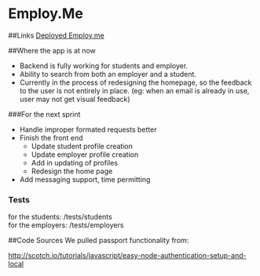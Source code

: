 Employ.Me
=========

##Links
  [Deployed Employ.me](http://employme-dsan.rhcloud.com/)

##Where the app is at now
 - Backend is fully working for students and employer.
 - Ability to search from both an employer and a student.
 - Currently in the process of redesigning the homepage, so the feedback to the user is not entirely in place. (eg: when an email is already in use, user may not get visual feedback)

###For the next sprint  
- Handle improper formated requests better
- Finish the front end
  - Update student profile creation
  - Update employer profile creation
  - Add in updating of profiles
  - Redesign the home page
- Add messaging support, time permitting

### Tests
for the students: /tests/students  
for the employers: /tests/employers
 
##Code Sources
We pulled passport functionality from:

http://scotch.io/tutorials/javascript/easy-node-authentication-setup-and-local


